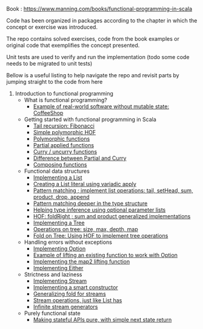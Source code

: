 
Book : https://www.manning.com/books/functional-programming-in-scala

Code has been organized in packages according to the chapter in which the concept or exercise was introduced.

The repo contains solved exercises, code from the book examples or original code that exemplifies the concept presented.

Unit tests are used to verify and run the implementation
(todo some code needs to be migrated to unit tests)

Bellow is a useful listing to help navigate the repo and revisit parts by jumping straight to the code from here

1. Introduction to functional programming
   - What is functional programming?
      + [Example of real-world software without mutable state: CoffeeShop](src/main/scala/_1_Introduction_to_functional_programming/_1_What_is_functional_programming/CoffeeShop.scala)
   - Getting started with functional programming in Scala
      + [Tail recursion: Fibonacci](src/main/scala/_1_Introduction_to_functional_programming/_2_Getting_started_with_functional_programming_in_Scala/FibonacciWithTailRecursion.scala)
      + [Simple polymorphic HOF](src/main/scala/_1_Introduction_to_functional_programming/_2_Getting_started_with_functional_programming_in_Scala/SimplePolymorphicHOF.scala)
      + [Polymorphic functions](src/main/scala/_1_Introduction_to_functional_programming/_2_Getting_started_with_functional_programming_in_Scala/PolymorphicFunctions.scala)
      + [Partial applied functions](src/main/scala/_1_Introduction_to_functional_programming/_2_Getting_started_with_functional_programming_in_Scala/PartialAppliedFunctions.scala)
      + [Curry / uncurry functions](src/main/scala/_1_Introduction_to_functional_programming/_2_Getting_started_with_functional_programming_in_Scala/CurryFunctions.scala)
      + [Difference between Partial and Curry](src/test/scala/_1_Introduction_to_functional_programming/_2_Getting_started_with_functional_programming_in_Scala/CurryVsPartialTest.scala)
      + [Composing functions](src/main/scala/_1_Introduction_to_functional_programming/_2_Getting_started_with_functional_programming_in_Scala/ComposeFunctions.scala)
   - Functional data structures
      + [Implementing a List](src/main/scala/_1_Introduction_to_functional_programming/_3_Functional_data_structures/List.scala#L3-L5)
      + [Creating a List literal using variadic apply](src/main/scala/_1_Introduction_to_functional_programming/_3_Functional_data_structures/List.scala#L9-L11)
      + [Pattern matching ; implement list operations: tail, setHead, sum, product, drop, append](src/main/scala/_1_Introduction_to_functional_programming/_3_Functional_data_structures/List.scala#L13-L42)
      + [Pattern matching deeper in the type structure](src/test/scala/_1_Introduction_to_functional_programming/_3_Functional_data_structures/ListTest.scala#L143-L153)
      + [Helping type inference using optional parameter lists](src/main/scala/_1_Introduction_to_functional_programming/_3_Functional_data_structures/List.scala#L44-L52)
      + [HOF: foldRight ; sum and product generalized implementations](src/main/scala/_1_Introduction_to_functional_programming/_3_Functional_data_structures/List.scala#L54-L63)
      + [Implementing a Tree](src/main/scala/_1_Introduction_to_functional_programming/_3_Functional_data_structures/Tree.scala#L3-L5)
      + [Operations on tree: size, max, depth, map](src/main/scala/_1_Introduction_to_functional_programming/_3_Functional_data_structures/Tree.scala#L9-L27)
      + [Fold on Tree: Using HOF to implement tree operations](src/main/scala/_1_Introduction_to_functional_programming/_3_Functional_data_structures/Tree.scala#L29-L50)
   - Handling errors without exceptions
      + [Implementing Option](src/main/scala/_1_Introduction_to_functional_programming/_4_Handling_errors_withouth_exceptions/Option.scala)
      + [Example of lifting an existing function to work with Option](src/main/scala/_1_Introduction_to_functional_programming/_4_Handling_errors_withouth_exceptions/InsuranceEngine.scala)
      + [Implementing the map2 lifting function](src/main/scala/_1_Introduction_to_functional_programming/_4_Handling_errors_withouth_exceptions/Option.scala#L46-L51)
      + [Implementing Either](src/main/scala/_1_Introduction_to_functional_programming/_4_Handling_errors_withouth_exceptions/Either.scala)
   - Strictness and laziness
      + [Implementing Stream](src/main/scala/_1_Introduction_to_functional_programming/_5_Strictness_and_laziness/Stream.scala#L44-L45)
      + [Implementing a smart constructor](src/main/scala/_1_Introduction_to_functional_programming/_5_Strictness_and_laziness/Stream.scala#L49-L53)
      + [Generalizing fold for streams](src/main/scala/_1_Introduction_to_functional_programming/_5_Strictness_and_laziness/Stream.scala#L34-L38)
      + [Stream operations, just like List has](src/main/scala/_1_Introduction_to_functional_programming/_5_Strictness_and_laziness/Stream.scala#L6-L42)
      + [Infinite stream generators](src/main/scala/_1_Introduction_to_functional_programming/_5_Strictness_and_laziness/Stream.scala#L66-L68)
   - Purely functional state
      + [Making stateful APIs pure, with simple next state return](src/main/scala/_1_Introduction_to_functional_programming/_6_Purely_functional_state/SimpleRNG.scala)
